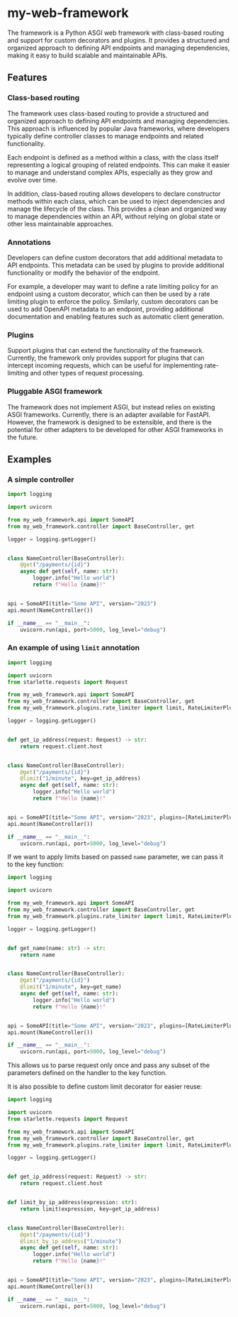 # my-web-framework

The framework is a Python ASGI web framework with class-based routing and support for custom decorators and plugins. It provides a structured and organized approach to defining API endpoints and managing dependencies, making it easy to build scalable and maintainable APIs.

## Features

### Class-based routing

The framework uses class-based routing to provide a structured and organized approach to defining API endpoints and managing dependencies. This approach is influenced by popular Java frameworks, where developers typically define controller classes to manage endpoints and related functionality.

Each endpoint is defined as a method within a class, with the class itself representing a logical grouping of related endpoints. This can make it easier to manage and understand complex APIs, especially as they grow and evolve over time.

In addition, class-based routing allows developers to declare constructor methods within each class, which can be used to inject dependencies and manage the lifecycle of the class. This provides a clean and organized way to manage dependencies within an API, without relying on global state or other less maintainable approaches.

### Annotations

Developers can define custom decorators that add additional metadata to API endpoints. This metadata can be used by plugins to provide additional functionality or modify the behavior of the endpoint.

For example, a developer may want to define a rate limiting policy for an endpoint using a custom decorator, which can then be used by a rate limiting plugin to enforce the policy. Similarly, custom decorators can be used to add OpenAPI metadata to an endpoint, providing additional documentation and enabling features such as automatic client generation.

### Plugins

Support plugins that can extend the functionality of the framework. Currently, the framework only provides support for plugins that can intercept incoming requests, which can be useful for implementing rate-limiting and other types of request processing.

### Pluggable ASGI framework

The framework does not implement ASGI, but instead relies on existing ASGI frameworks. Currently, there is an adapter available for FastAPI. However, the framework is designed to be extensible, and there is the potential for other adapters to be developed for other ASGI frameworks in the future.

## Examples

### A simple controller

```python
import logging

import uvicorn

from my_web_framework.api import SomeAPI
from my_web_framework.controller import BaseController, get

logger = logging.getLogger()


class NameController(BaseController):
    @get("/payments/{id}")
    async def get(self, name: str):
        logger.info("Hello world")
        return f"Hello {name}!"


api = SomeAPI(title="Some API", version="2023")
api.mount(NameController())

if __name__ == "__main__":
    uvicorn.run(api, port=5000, log_level="debug")
```

### An example of using `limit` annotation

```python
import logging

import uvicorn
from starlette.requests import Request

from my_web_framework.api import SomeAPI
from my_web_framework.controller import BaseController, get
from my_web_framework.plugins.rate_limiter import limit, RateLimiterPlugin

logger = logging.getLogger()


def get_ip_address(request: Request) -> str:
    return request.client.host


class NameController(BaseController):
    @get("/payments/{id}")
    @limit("1/minute", key=get_ip_address)
    async def get(self, name: str):
        logger.info("Hello world")
        return f"Hello {name}!"


api = SomeAPI(title="Some API", version="2023", plugins=[RateLimiterPlugin()])
api.mount(NameController())

if __name__ == "__main__":
    uvicorn.run(api, port=5000, log_level="debug")
```

If we want to apply limits based on passed `name` parameter, we can pass it to the key function:

```python
import logging

import uvicorn

from my_web_framework.api import SomeAPI
from my_web_framework.controller import BaseController, get
from my_web_framework.plugins.rate_limiter import limit, RateLimiterPlugin

logger = logging.getLogger()


def get_name(name: str) -> str:
    return name


class NameController(BaseController):
    @get("/payments/{id}")
    @limit("1/minute", key=get_name)
    async def get(self, name: str):
        logger.info("Hello world")
        return f"Hello {name}!"


api = SomeAPI(title="Some API", version="2023", plugins=[RateLimiterPlugin()])
api.mount(NameController())

if __name__ == "__main__":
    uvicorn.run(api, port=5000, log_level="debug")
```

This allows us to parse request only once and pass any subset of the parameters defined on the handler to the key function.

It is also possible to define custom limit decorator for easier reuse:

```python
import logging

import uvicorn
from starlette.requests import Request

from my_web_framework.api import SomeAPI
from my_web_framework.controller import BaseController, get
from my_web_framework.plugins.rate_limiter import limit, RateLimiterPlugin

logger = logging.getLogger()


def get_ip_address(request: Request) -> str:
    return request.client.host


def limit_by_ip_address(expression: str):
    return limit(expression, key=get_ip_address)


class NameController(BaseController):
    @get("/payments/{id}")
    @limit_by_ip_address("1/minute")
    async def get(self, name: str):
        logger.info("Hello world")
        return f"Hello {name}!"


api = SomeAPI(title="Some API", version="2023", plugins=[RateLimiterPlugin()])
api.mount(NameController())

if __name__ == "__main__":
    uvicorn.run(api, port=5000, log_level="debug")
```
